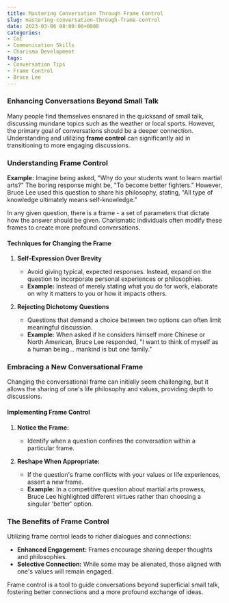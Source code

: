 ```yaml
---
title: Mastering Conversation Through Frame Control
slug: mastering-conversation-through-frame-control
date: 2023-03-06 00:00:00+0000
categories:
- CoC
- Communication Skills
- Charisma Development
tags:
- Conversation Tips
- Frame Control
- Bruce Lee
---
```


### Enhancing Conversations Beyond Small Talk

Many people find themselves ensnared in the quicksand of small talk, discussing mundane topics such as the weather or local sports. However, the primary goal of conversations should be a deeper connection. Understanding and utilizing **frame control** can significantly aid in transitioning to more engaging discussions.

### Understanding Frame Control

**Example:** Imagine being asked, "Why do your students want to learn martial arts?" The boring response might be, "To become better fighters." However, Bruce Lee used this question to share his philosophy, stating, "All type of knowledge ultimately means self-knowledge."

In any given question, there is a frame - a set of parameters that dictate how the answer should be given. Charismatic individuals often modify these frames to create more profound conversations.

#### Techniques for Changing the Frame

1. **Self-Expression Over Brevity**
   - Avoid giving typical, expected responses. Instead, expand on the question to incorporate personal experiences or philosophies.
   - **Example:** Instead of merely stating what you do for work, elaborate on why it matters to you or how it impacts others.

2. **Rejecting Dichotomy Questions**
   - Questions that demand a choice between two options can often limit meaningful discussion.
   - **Example:** When asked if he considers himself more Chinese or North American, Bruce Lee responded, "I want to think of myself as a human being... mankind is but one family."

### Embracing a New Conversational Frame

Changing the conversational frame can initially seem challenging, but it allows the sharing of one's life philosophy and values, providing depth to discussions.

#### Implementing Frame Control

1. **Notice the Frame:**
   - Identify when a question confines the conversation within a particular frame.

2. **Reshape When Appropriate:**
   - If the question's frame conflicts with your values or life experiences, assert a new frame.
   - **Example:** In a competitive question about martial arts prowess, Bruce Lee highlighted different virtues rather than choosing a singular 'better' option.

### The Benefits of Frame Control

Utilizing frame control leads to richer dialogues and connections:

- **Enhanced Engagement:** Frames encourage sharing deeper thoughts and philosophies.
- **Selective Connection:** While some may be alienated, those aligned with one's values will remain engaged.

Frame control is a tool to guide conversations beyond superficial small talk, fostering better connections and a more profound exchange of ideas.
